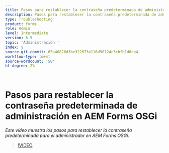 ```yaml
---
title: Pasos para restablecer la contraseña predeterminada de administración en AEM Forms OSGi
description: Pasos para restablecer la contraseña predeterminada de administración en AEM Forms OSGi
type: Troubleshooting
product: forms
role: Admin
level: Intermediate
version: 6.5
topic: 'Administración '
index: y
source-git-commit: 65a40826d3be322673e116d98124c3cbfb1d6eb4
workflow-type: tm+mt
source-wordcount: '50'
ht-degree: 2%

---
```



# Pasos para restablecer la contraseña predeterminada de administración en AEM Forms OSGi

*Este vídeo muestra los pasos para restablecer la contraseña predeterminada para el administrador en AEM Forms OSGi.*

>[!VIDEO](https://video.tv.adobe.com/v/335542?quality=9&learn=on)